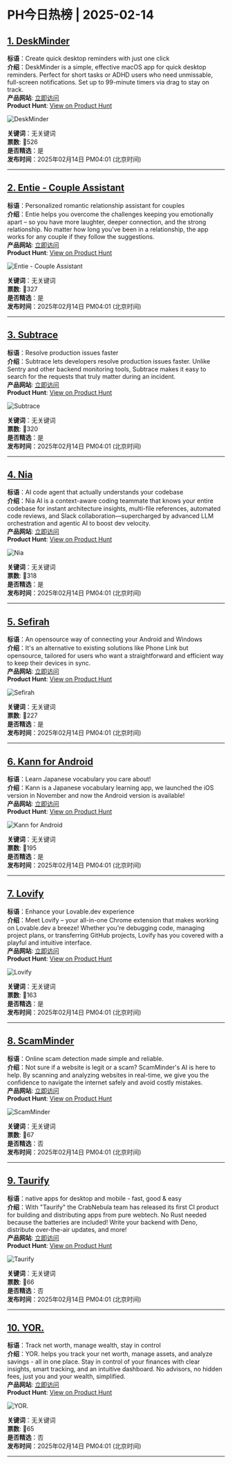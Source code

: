 # PH今日热榜 | 2025-02-14

## [1. DeskMinder](https://www.producthunt.com/posts/deskminder?utm_campaign=producthunt-api&utm_medium=api-v2&utm_source=Application%3A+linewalker+%28ID%3A+135281%29)  
**标语**：Create quick desktop reminders with just one click  
**介绍**：DeskMinder is a simple, effective macOS app for quick desktop reminders. Perfect for short tasks or ADHD users who need unmissable, full-screen notifications. Set up to 99-minute timers via drag to stay on track.  
**产品网站**: [立即访问](https://www.producthunt.com/r/TGQRYH4EILNRD4?utm_campaign=producthunt-api&utm_medium=api-v2&utm_source=Application%3A+linewalker+%28ID%3A+135281%29)  
**Product Hunt**: [View on Product Hunt](https://www.producthunt.com/posts/deskminder?utm_campaign=producthunt-api&utm_medium=api-v2&utm_source=Application%3A+linewalker+%28ID%3A+135281%29)  

![DeskMinder](https://ph-files.imgix.net/5e72e22c-db4c-4516-a59f-6c3c75a41bc9.jpeg?auto=format&fit=crop&frame=1&h=512&w=1024)  

**关键词**：无关键词  
**票数**: 🔺526  
**是否精选**：是  
**发布时间**：2025年02月14日 PM04:01 (北京时间)  

---

## [2. Entie - Couple Assistant](https://www.producthunt.com/posts/entie-couple-assistant?utm_campaign=producthunt-api&utm_medium=api-v2&utm_source=Application%3A+linewalker+%28ID%3A+135281%29)  
**标语**：Personalized romantic relationship assistant for couples  
**介绍**：Entie helps you overcome the challenges keeping you emotionally apart – so you have more laughter, deeper connection, and the strong relationship. No matter how long you've been in a relationship, the app works for any couple if they follow the suggestions.  
**产品网站**: [立即访问](https://www.producthunt.com/r/F6DL3NMDART2VB?utm_campaign=producthunt-api&utm_medium=api-v2&utm_source=Application%3A+linewalker+%28ID%3A+135281%29)  
**Product Hunt**: [View on Product Hunt](https://www.producthunt.com/posts/entie-couple-assistant?utm_campaign=producthunt-api&utm_medium=api-v2&utm_source=Application%3A+linewalker+%28ID%3A+135281%29)  

![Entie - Couple Assistant](https://ph-files.imgix.net/cc7dbf2a-4140-407f-ba25-e6a0f8a56973.png?auto=format&fit=crop&frame=1&h=512&w=1024)  

**关键词**：无关键词  
**票数**: 🔺327  
**是否精选**：是  
**发布时间**：2025年02月14日 PM04:01 (北京时间)  

---

## [3. Subtrace](https://www.producthunt.com/posts/subtrace?utm_campaign=producthunt-api&utm_medium=api-v2&utm_source=Application%3A+linewalker+%28ID%3A+135281%29)  
**标语**：Resolve production issues faster  
**介绍**：Subtrace lets developers resolve production issues faster. Unlike Sentry and other backend monitoring tools, Subtrace makes it easy to search for the requests that truly matter during an incident.  
**产品网站**: [立即访问](https://www.producthunt.com/r/M2YVHA2V7UGIF3?utm_campaign=producthunt-api&utm_medium=api-v2&utm_source=Application%3A+linewalker+%28ID%3A+135281%29)  
**Product Hunt**: [View on Product Hunt](https://www.producthunt.com/posts/subtrace?utm_campaign=producthunt-api&utm_medium=api-v2&utm_source=Application%3A+linewalker+%28ID%3A+135281%29)  

![Subtrace](https://ph-files.imgix.net/e37d9474-f3ec-443f-aea9-c97d0fbc84d5.png?auto=format&fit=crop&frame=1&h=512&w=1024)  

**关键词**：无关键词  
**票数**: 🔺320  
**是否精选**：是  
**发布时间**：2025年02月14日 PM04:01 (北京时间)  

---

## [4. Nia](https://www.producthunt.com/posts/nia?utm_campaign=producthunt-api&utm_medium=api-v2&utm_source=Application%3A+linewalker+%28ID%3A+135281%29)  
**标语**：AI code agent that actually understands your codebase  
**介绍**：Nia AI is a context-aware coding teammate that knows your entire codebase for instant architecture insights, multi-file references, automated code reviews, and Slack collaboration—supercharged by advanced LLM orchestration and agentic AI to boost dev velocity.  
**产品网站**: [立即访问](https://www.producthunt.com/r/DYK4XNMCFSD53F?utm_campaign=producthunt-api&utm_medium=api-v2&utm_source=Application%3A+linewalker+%28ID%3A+135281%29)  
**Product Hunt**: [View on Product Hunt](https://www.producthunt.com/posts/nia?utm_campaign=producthunt-api&utm_medium=api-v2&utm_source=Application%3A+linewalker+%28ID%3A+135281%29)  

![Nia](https://ph-files.imgix.net/eb5f6471-b104-4882-80bd-7f6731f858a6.png?auto=format&fit=crop&frame=1&h=512&w=1024)  

**关键词**：无关键词  
**票数**: 🔺318  
**是否精选**：是  
**发布时间**：2025年02月14日 PM04:01 (北京时间)  

---

## [5. Sefirah](https://www.producthunt.com/posts/sefirah?utm_campaign=producthunt-api&utm_medium=api-v2&utm_source=Application%3A+linewalker+%28ID%3A+135281%29)  
**标语**：An opensource way of connecting your Android and Windows  
**介绍**：It's an alternative to existing solutions like Phone Link but opensource, tailored for users who want a straightforward and efficient way to keep their devices in sync.  
**产品网站**: [立即访问](https://www.producthunt.com/r/MIXRVS3SCWHPJN?utm_campaign=producthunt-api&utm_medium=api-v2&utm_source=Application%3A+linewalker+%28ID%3A+135281%29)  
**Product Hunt**: [View on Product Hunt](https://www.producthunt.com/posts/sefirah?utm_campaign=producthunt-api&utm_medium=api-v2&utm_source=Application%3A+linewalker+%28ID%3A+135281%29)  

![Sefirah](https://ph-files.imgix.net/f7343c1e-2687-4bc2-9602-2ed96d719666.png?auto=format&fit=crop&frame=1&h=512&w=1024)  

**关键词**：无关键词  
**票数**: 🔺227  
**是否精选**：是  
**发布时间**：2025年02月14日 PM04:01 (北京时间)  

---

## [6. Kann for Android](https://www.producthunt.com/posts/kann-for-android?utm_campaign=producthunt-api&utm_medium=api-v2&utm_source=Application%3A+linewalker+%28ID%3A+135281%29)  
**标语**：Learn Japanese vocabulary you care about!  
**介绍**：Kann is a Japanese vocabulary learning app, we launched the iOS version in November and now the Android version is available!  
**产品网站**: [立即访问](https://www.producthunt.com/r/C46YU62OOGT7GK?utm_campaign=producthunt-api&utm_medium=api-v2&utm_source=Application%3A+linewalker+%28ID%3A+135281%29)  
**Product Hunt**: [View on Product Hunt](https://www.producthunt.com/posts/kann-for-android?utm_campaign=producthunt-api&utm_medium=api-v2&utm_source=Application%3A+linewalker+%28ID%3A+135281%29)  

![Kann for Android](https://ph-files.imgix.net/56a7471b-1e2d-472e-be7a-aa1c433bbc1a.png?auto=format&fit=crop&frame=1&h=512&w=1024)  

**关键词**：无关键词  
**票数**: 🔺195  
**是否精选**：是  
**发布时间**：2025年02月14日 PM04:01 (北京时间)  

---

## [7. Lovify](https://www.producthunt.com/posts/lovify?utm_campaign=producthunt-api&utm_medium=api-v2&utm_source=Application%3A+linewalker+%28ID%3A+135281%29)  
**标语**：Enhance your Lovable.dev experience  
**介绍**：Meet Lovify – your all-in-one Chrome extension that makes working on Lovable.dev a breeze! Whether you're debugging code, managing project plans, or transferring GitHub projects, Lovify has you covered with a playful and intuitive interface.  
**产品网站**: [立即访问](https://www.producthunt.com/r/SB7EHYW2RAUIDU?utm_campaign=producthunt-api&utm_medium=api-v2&utm_source=Application%3A+linewalker+%28ID%3A+135281%29)  
**Product Hunt**: [View on Product Hunt](https://www.producthunt.com/posts/lovify?utm_campaign=producthunt-api&utm_medium=api-v2&utm_source=Application%3A+linewalker+%28ID%3A+135281%29)  

![Lovify](https://ph-files.imgix.net/a8327b63-d9d1-4a8f-bc20-130dd35818f3.png?auto=format&fit=crop&frame=1&h=512&w=1024)  

**关键词**：无关键词  
**票数**: 🔺163  
**是否精选**：是  
**发布时间**：2025年02月14日 PM04:01 (北京时间)  

---

## [8. ScamMinder](https://www.producthunt.com/posts/scamminder?utm_campaign=producthunt-api&utm_medium=api-v2&utm_source=Application%3A+linewalker+%28ID%3A+135281%29)  
**标语**：Online scam detection made simple and reliable.  
**介绍**：Not sure if a website is legit or a scam? ScamMinder's AI is here to help. By scanning and analyzing websites in real-time, we give you the confidence to navigate the internet safely and avoid costly mistakes.  
**产品网站**: [立即访问](https://www.producthunt.com/r/GAS23JATWK4NQS?utm_campaign=producthunt-api&utm_medium=api-v2&utm_source=Application%3A+linewalker+%28ID%3A+135281%29)  
**Product Hunt**: [View on Product Hunt](https://www.producthunt.com/posts/scamminder?utm_campaign=producthunt-api&utm_medium=api-v2&utm_source=Application%3A+linewalker+%28ID%3A+135281%29)  

![ScamMinder](https://ph-files.imgix.net/950743fd-96e8-402a-aee0-d7929aafe184.jpeg?auto=format&fit=crop&frame=1&h=512&w=1024)  

**关键词**：无关键词  
**票数**: 🔺67  
**是否精选**：否  
**发布时间**：2025年02月14日 PM04:01 (北京时间)  

---

## [9. Taurify](https://www.producthunt.com/posts/taurify-2?utm_campaign=producthunt-api&utm_medium=api-v2&utm_source=Application%3A+linewalker+%28ID%3A+135281%29)  
**标语**：native apps for desktop and mobile - fast, good & easy  
**介绍**：With "Taurify" the CrabNebula team has released its first CI product for building and distributing apps from pure webtech. No Rust needed because the batteries are included! Write your backend with Deno, distribute over-the-air updates, and more!  
**产品网站**: [立即访问](https://www.producthunt.com/r/76J7JYKRBLMEPV?utm_campaign=producthunt-api&utm_medium=api-v2&utm_source=Application%3A+linewalker+%28ID%3A+135281%29)  
**Product Hunt**: [View on Product Hunt](https://www.producthunt.com/posts/taurify-2?utm_campaign=producthunt-api&utm_medium=api-v2&utm_source=Application%3A+linewalker+%28ID%3A+135281%29)  

![Taurify](https://ph-files.imgix.net/1a827ec3-22b1-4fdd-ba89-115168f3d172.png?auto=format&fit=crop&frame=1&h=512&w=1024)  

**关键词**：无关键词  
**票数**: 🔺66  
**是否精选**：否  
**发布时间**：2025年02月14日 PM04:01 (北京时间)  

---

## [10. YOR.](https://www.producthunt.com/posts/yor?utm_campaign=producthunt-api&utm_medium=api-v2&utm_source=Application%3A+linewalker+%28ID%3A+135281%29)  
**标语**：Track net worth, manage wealth, stay in control  
**介绍**：YOR. helps you track your net worth, manage assets, and analyze savings - all in one place. Stay in control of your finances with clear insights, smart tracking, and an intuitive dashboard. No advisors, no hidden fees, just you and your wealth, simplified.  
**产品网站**: [立即访问](https://www.producthunt.com/r/LFOUGRXU67XSPX?utm_campaign=producthunt-api&utm_medium=api-v2&utm_source=Application%3A+linewalker+%28ID%3A+135281%29)  
**Product Hunt**: [View on Product Hunt](https://www.producthunt.com/posts/yor?utm_campaign=producthunt-api&utm_medium=api-v2&utm_source=Application%3A+linewalker+%28ID%3A+135281%29)  

![YOR.](https://ph-files.imgix.net/6fb92bc3-09e5-442b-86e8-d4622d453aaf.png?auto=format&fit=crop&frame=1&h=512&w=1024)  

**关键词**：无关键词  
**票数**: 🔺65  
**是否精选**：否  
**发布时间**：2025年02月14日 PM04:01 (北京时间)  

---

